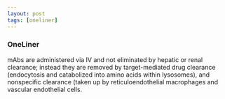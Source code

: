 ```yaml
---
layout: post
tags: [oneliner]
---
```



### OneLiner

mAbs are administered via IV and not eliminated by hepatic or renal clearance; instead they are removed by target-mediated drug clearance (endocytosis and catabolized into amino acids within lysosomes), and nonspecific clearance (taken up by reticuloendothelial macrophages and vascular endothelial cells.

